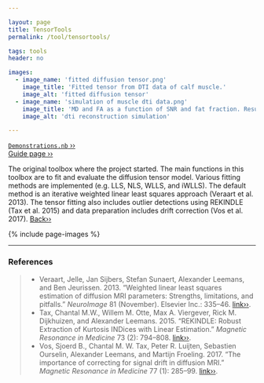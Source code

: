 ```yaml
---

layout: page
title: TensorTools
permalink: /tool/tensortools/

tags: tools
header: no

images:
  - image_name: 'fitted diffusion tensor.png'
    image_title: 'Fitted tensor from DTI data of calf muscle.'
    image_alt: 'fitted diffusion tensor'  
  - image_name: 'simulation of muscle dti data.png'
    image_title: 'MD and FA as a function of SNR and fat fraction. Results are from simulated data using an iWLLS algorithm with outlier rejection.'
    image_alt: 'dti reconstruction simulation'

---
```


[`Demonstrations.nb` ››](/doc/demo/) <br>
[Guide page ››](/assets/htmldoc/html/guide/{{page.title}}) 

The original toolbox where the project started. The main functions in
this toolbox are to fit and evaluate the diffusion tensor model. Various
fitting methods are implemented (e.g. LLS, NLS, WLLS, and iWLLS). The
default method is an iterative weighted linear least squares approach
(Veraart et al. 2013). The tensor fitting also includes outlier
detections using REKINDLE (Tax et al. 2015) and data preparation
includes drift correction (Vos et al. 2017). [Back››](/tool/)

{% include page-images %}

--------------------------------------------------------------------------

### References

> - Veraart, Jelle, Jan Sijbers, Stefan Sunaert, Alexander Leemans, and Ben
Jeurissen. 2013. “Weighted linear least squares estimation of diffusion
MRI parameters: Strengths, limitations, and pitfalls.” *NeuroImage* 81
(November). Elsevier Inc.: 335–46. [link››](https://doi.org/10.1016/j.neuroimage.2013.05.028). 
> - Tax, Chantal M.W., Willem M. Otte, Max A. Viergever, Rick M. Dijkhuizen,
and Alexander Leemans. 2015. “REKINDLE: Robust Extraction of Kurtosis
INDices with Linear Estimation.” *Magnetic Resonance in Medicine* 73
(2): 794–808. [link››](https://doi.org/10.1002/mrm.25165).
> - Vos, Sjoerd B., Chantal M. W. Tax, Peter R. Luijten, Sebastien Ourselin,
Alexander Leemans, and Martijn Froeling. 2017. “The importance of
correcting for signal drift in diffusion MRI.” *Magnetic Resonance in
Medicine* 77 (1): 285–99. [link››](https://doi.org/10.1002/mrm.26124).